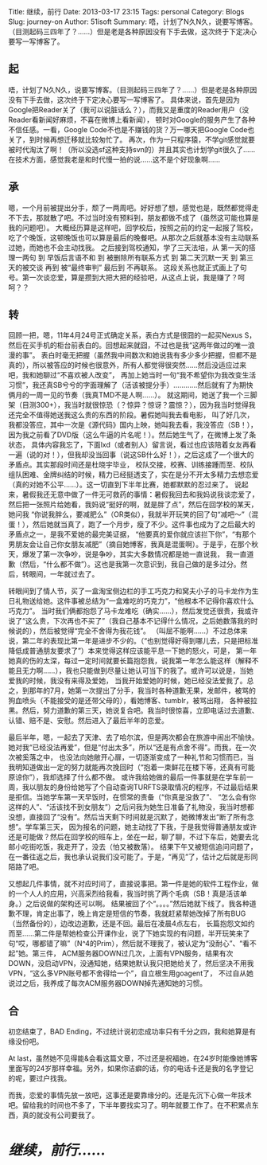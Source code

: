 Title: 继续，前行
Date: 2013-03-17 23:15
Tags: personal
Category: Blogs
Slug: journey-on
Author: 51isoft
Summary: 唔，计划了N久N久，说要写博客。（目测起码三四年了？……）但是老是各种原因没有下手去做，这次终于下定决心要写一写博客了。

起
--------

唔，计划了N久N久，说要写博客。（目测起码三四年了？……）但是老是各种原因没有下手去做，这次终于下定决心要写一写博客了。
具体来说，首先是因为Google把Reader关了（我可以说脏话么？），而我又是重度的Reader用户（没Reader看新闻好麻烦，不喜在微博上看新闻），
顿时对Google的服务产生了各种不信任感。一看，Google Code不也是不赚钱的货？万一哪天把Google Code也关了，到时候再想迁移就比较匆忙了。
再次，作为一只程序猿，不学git感觉就要被时代淘汰了啊！（所以没选sf这种支持svn的）并且其实也计划学git很久了……
在技术方面，感觉我老是和时代慢一拍的说……这不是个好现象啊……

承
--------

嗯，一个月前被提出分手，颓了一两周吧。好好想了想，感觉也是，既然都觉得走不下去，那就散了吧。不过当时没有预料到，朋友都做不成了（虽然这可能也算是我的问题吧）。
大概经历算是这样吧，回学校后，按照之前的约定一起报了驾校，吃了个晚饭，这顿晚饭也可以算是最后的晚餐吧。从那次之后就基本没有主动联系过她，而她也不会主动找我。
之后接到驾校通知，学了三天法培，从 第一天的搭理一两句 到 早饭后言语不和 到 被删除所有联系方式 到 第二天沉默一天 到 第三天的被交谈 再到 被“最终审判” 最后到 不再联系。
这段关系也就正式画上了句号。第一次谈恋爱，算是攒到大把大把的经验吧，从这点上说，我是赚了？呵呵？？

转
--------

回顾一把，嗯，11年4月24号正式确定关系，表白方式是很囧的一起买Nexus S，然后在买手机的柜台前表白的。回想起来就囧，不过也是我“这两年做过的唯一浪漫的事”。
表白时毫无把握（虽然我中间数次和她说我有多少多少把握，但都不是真的），所以被答应的时候也很意外，所有人都觉得很突然……然后没适应过来吧，我和她聊过“不喜欢被人改变”，
再加上她当时一句“我不希望你为我改变生活习惯”，我还真SB兮兮的字面理解了（活该被提分手）…………然后就有了为期快俩月的一周一见的节奏（我真TMD不是人啊……）。
就这期间，她送了我一个三脚架（目测300+），我当时就很惊恐（？惊异？惊讶？震惊？），因为我当时觉得我还完全不值得她送我这么贵的东西的阶段。暑假她叫我去看电影，
叫了好几次，我都没答应，其中一次是《源代码》国内上映，她叫我去看，我没答应（SB！），因为我之前看了DVD版（这么牛逼的片名呢！）。然后她生气了，在微博上发了条状态，
具体内容我忘了，下面lxd（或者别人）留言说，看过也应该陪着女友再看一遍（说的对！），但我却没当回事（说这SB什么好！），之后这成了一个很大的矛盾点。其实那段时间还是杜晓宇毕业，
校队交接，校赛、训练接踵而至、校队组队困难、金牌纠结的时候，精力已经挺透支了，实在是分不开太多精力去想恋爱（真的对她不公平……）。这一切直到下半年比赛，她都默默的忍过来了。
说起来，暑假我还无意中做了一件无可救药的事情：暑假我回去和我妈说我谈恋爱了，然后把一张照片给她看，我妈说“挺好的啊，就是胖了点”，然后在回学校的某天，她问我
“你说我胖么，要减肥么”（OR类似），我就半开玩笑的回了句“减吧～”（混蛋！），然后她就当真了，跑了一个月步，瘦了不少。这件事也成为了之后最大的矛盾点之一，是我不爱她的最完美证据，
“他要真的爱你就应该拦下你”，“有那个男朋友会让自己你女朋友减肥”（摘自她博客，我真是混蛋啊）。于是乎，在那个秋天，爆发了第一次争吵，说是争吵，其实大多数情况都是她一直说我，
我一直道歉（然后，“什么都不做”）。这也是我第一次意识到，我自己做的是多过分。然后，转眼间，一年就过去了。

转眼间到了情人节，买了一盒淘宝侧边栏的手工巧克力和窝夫小子的马卡龙作为生日礼物送给她。这件事被总结为“一盒难吃的巧克力”，“他根本不记得你喜欢什么巧克力”。
当时我们俩都抱怨了马卡龙难吃（确实……），然后发觉还很贵，我或许说了“这么贵，下次再也不买了”（我自己基本不记得什么情况，之后她数落我的时候说的），然后被觉得“完全不舍得为我花钱”。
（叫屈不能啊……）不过总体来说，第二年的表现比第一年是进步不少的。（“也别觉得好得到哪儿去，只是把标准降低成普通朋友要求了”）本来觉得这样应该能平息一下她的怒火，可是，
第一年她真的伤的太深，每过一定时间就要长篇抱怨我，说我第一年怎么能这样（解释不能且无力啊……），我也只能做到尽量让她认可当下的我了。或许可以说是，当她爱我的时候，我没有来得及爱她，
当我开始爱她的时候，她已经没法爱我了。总之，到那年的7月，她第一次提出了分手，我当时各种道歉无果，发邮件，被骂的狗血喷头（不能接受的是还带父母的），看她博客、tumblr，被骂出翔，
各种被拉黑。然后，努力道歉的第三天，她说复合吧。我当时很惊喜，立即电话过去道歉、认错、赔不是、安慰。然后进入了最后半年的恋爱。

最后半年，嗯，一起去了天津、去了哈尔滨，但是两次都会在旅游中闹出不愉快。她对我“已经没法再爱”，但是“付出太多”，所以“还是有点舍不得”。而我，在一次次被奚落之中，
也没法向她敞开心扉，一切逐渐变成了一种礼节和习惯而已，当我明知道做出一定的努力就能再次挽回时（“抱着一束鲜花在楼下等，还真有可能原谅你”），我却选择了什么都不做。
或许我给她做的最后一件事就是在学车前一周，我以朋友的身份给她写了个自动查询TURFTS录取情况的程序，不过最后结果是拒信。当她学车第一天早饭时，在惯常的责备（“你真是没救了”、
“怎么会有你这样的人”、“活该找不到女朋友”）之后问我为她生日准备了礼物没，我当时想都没想，直接回了“没有”。然后当天剩下时间就是沉默了，她微博发出“断了所有念想”。学车第三天，
因为报名的问题，她主动找了下我，于是我觉得普通朋友或许还是可能做？然后在回学校的班车上，坐在一起，聊了聊，不过下车后，她要去北邮小吃街吃饭，我走开了，没去（怕又被数落）。
结果下午又被短信追问问题了，在一番往返之后，我也承认说我们没可能了。于是，“再见”了，估计之后就是形同陌路了吧。

又想起几件事情，就不对应时间了，直接说事把。第一件是她的软件工程作业，做的一个人人的应用，兴高采烈给我看，我当时挑了两个毛病（SB！真是活该单身。）之后说做的架构还可以啊。
结果被回了个“。。。。”然后她就下线了。我各种道歉不理，肯定出事了，晚上肯定是短信的节奏，我就赶紧帮她改掉了所有BUG（当然备份的），边改边道歉，还是不回。最后在凌晨4点左右，
长篇抱怨文如约而至……第二件是帮她检查公开课作业，说了下她实现的有问题，半开玩笑来了句“哎，哪都错了嘛”（N^4的Prim），然后就不理我了，被认定为“没耐心”、“看不起”她。第三件，
ACM服务器DOWN过几次，上面有VPN服务，结果有次DOWN，没启动VPN，没通知她，结果她默认我只把她给关了，然后坚决不用我VPN，“这么多VPN账号都不舍得给一个”，自立根生用goagent了，
不过自从她说过之后，我养成了每次ACM服务器DOWN掉先通知她的习惯。

合
--------

初恋结束了，BAD Ending，不过统计说初恋成功率只有千分之四，我和她算是有缘没份吧。

At last，虽然她不见得能&会看这篇文章，不过还是祝福她，在24岁时能像她博客里面写的24岁那样幸福。另外，如果你洁癖的话，你的电话卡还是我的名字登记的呢，要过户找我。

而我，恋爱的事情先放一放吧，这事还是要靠缘分的。还是先沉下心做一年技术吧。留给我的时间也不多了，下半年要找实习了。明年就要工作了。在不积累点东西，真的就没有公司要我了。

# _继续，前行……_
